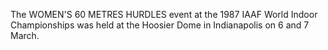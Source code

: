 The WOMEN'S 60 METRES HURDLES event at the 1987 IAAF World Indoor Championships was held at the Hoosier Dome in Indianapolis on 6 and 7 March.
